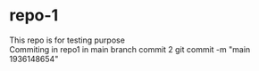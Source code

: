 # repo-1
This repo is for testing purpose 
<br>
Commiting in repo1 in main branch
commit 2
git commit -m "main 1936148654"
